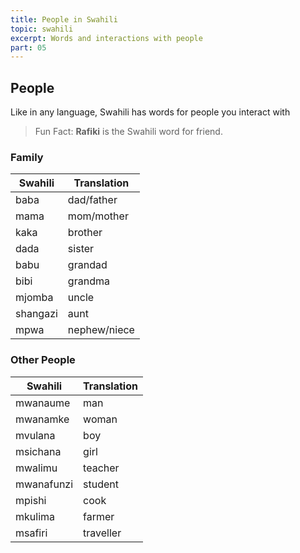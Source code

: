 ```yaml
---
title: People in Swahili
topic: swahili
excerpt: Words and interactions with people
part: 05
---
```


## People

Like in any language, Swahili has words for people you interact with

> Fun Fact: **Rafiki** is the Swahili word for friend.

### Family

| Swahili  | Translation  |
| -------- | ------------ |
| baba     | dad/father   |
| mama     | mom/mother   |
| kaka     | brother      |
| dada     | sister       |
| babu     | grandad      |
| bibi     | grandma      |
| mjomba   | uncle        |
| shangazi | aunt         |
| mpwa     | nephew/niece |

### Other People

| Swahili    | Translation |
| ---------- | ----------- |
| mwanaume   | man         |
| mwanamke   | woman       |
| mvulana    | boy         |
| msichana   | girl        |
| mwalimu    | teacher     |
| mwanafunzi | student     |
| mpishi     | cook        |
| mkulima    | farmer      |
| msafiri    | traveller   |
